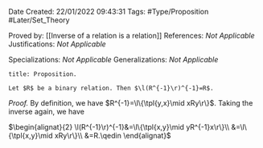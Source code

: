 <div class="topSpace"></div>

Date Created: 22/01/2022 09:43:31
Tags: #Type/Proposition #Later/Set_Theory

Proved by: [[Inverse of a relation is a relation]]
References: _Not Applicable_
Justifications: _Not Applicable_

Specializations: _Not Applicable_
Generalizations: _Not Applicable_

``` ad-Proposition
title: Proposition.

Let $R$ be a binary relation. Then $\l(R^{-1}\r)^{-1}=R$.

```

<i>Proof.</i> By definition, we have $R^{-1}=\l\{\tpl{y,x}\mid xRy\r\}$. Taking the inverse again, we have

$\begin{alignat}{2}
    \l(R^{-1}\r)^{-1}&=\l\{\tpl{x,y}\mid yR^{-1}x\r\}\\
    &=\l\{\tpl{x,y}\mid xRy\r\}\\
    &=R.\qedin
\end{alignat}$
